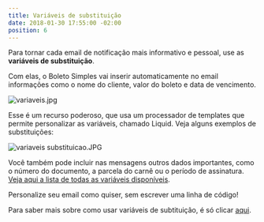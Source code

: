 ```yaml
---
title: Variáveis de substituição
date: 2018-01-30 17:55:00 -02:00
position: 6
---
```


Para tornar cada email de notificação mais informativo e pessoal, use as **variáveis de substituição**.

Com elas, o Boleto Simples vai inserir automaticamente no email informações como o nome do cliente, valor do boleto e data de vencimento.

![variaveis.jpg](/uploads/variaveis.jpg)

Esse é um recurso poderoso, que usa um processador de templates que permite personalizar as variáveis, chamado Liquid.  Veja alguns exemplos de substituições:

![variaveis substituicao.JPG](/uploads/variaveis%20substituicao.JPG)

Você também pode incluir nas mensagens outros dados importantes, como o número do documento, a parcela do carnê ou o período de assinatura. [Veja aqui a lista de todas as variáveis disponíveis](https://suporte.boletosimples.com.br/article/gzqu55ajrb-variaveis-que-podem-ser-usadas-nos-boletos-e-notificacoes).

Personalize seu email como quiser, sem escrever uma linha de código!

Para saber mais sobre como usar variáveis de subtituição, é só clicar [aqui](https://boletosimples.zendesk.com/hc/pt-br/articles/115001534733-Como-usar-vari%C3%A1veis-nos-seus-emails-do-Boleto-Simples).